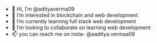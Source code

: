 - 👋 Hi, I’m @adityaverma09
- 👀 I’m interested in blockchain and web development
- 🌱 I’m currently learning full stack web development 
- 💞️ I’m looking to collaborate on learning web development
- 📫 you can reach me on insta- @aaditya.vermaa09

<!---
adityaverma09/adityaverma09 is a ✨ special ✨ repository because its `README.md` (this file) appears on your GitHub profile.
You can click the Preview link to take a look at your changes.
--->
